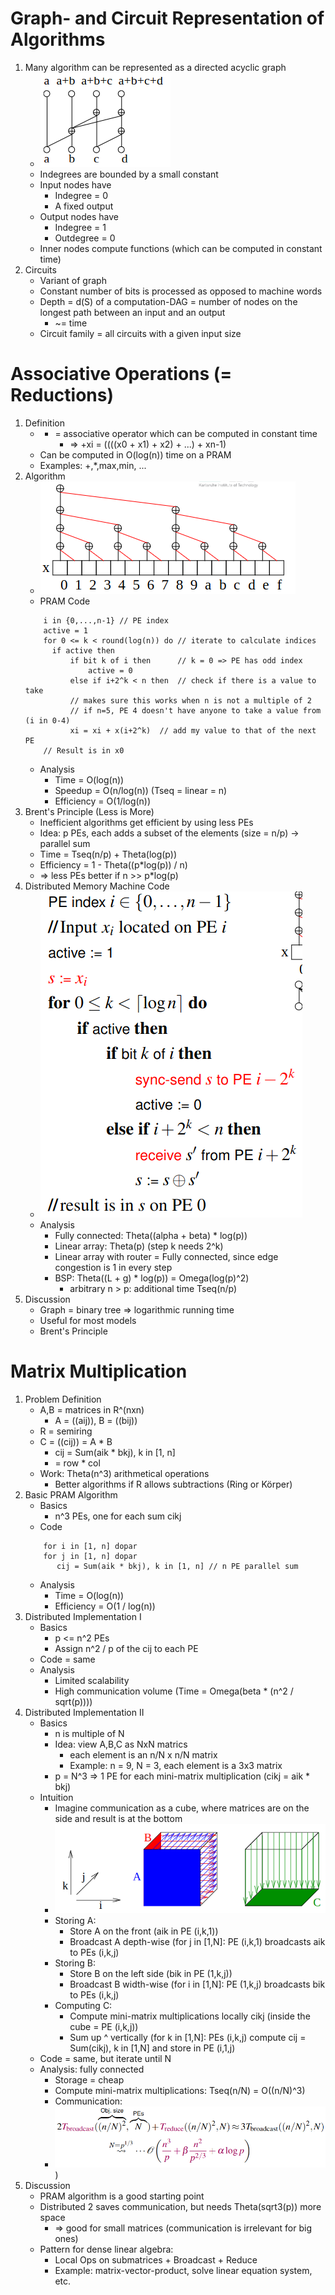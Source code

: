 # Graph- and Circuit Representation of Algorithms
1. Many algorithm can be represented as a directed acyclic graph
    - ![image](images/algorithm_as_graph.png)
    - Indegrees are bounded by a small constant
    - Input nodes have
        * Indegree = 0
        * A fixed output
    - Output nodes have
        * Indegree = 1
        * Outdegree = 0
    - Inner nodes compute functions (which can be computed in constant time)
1. Circuits
    - Variant of graph
    - Constant number of bits is processed as opposed to machine words
    - Depth = d(S) of a computation-DAG = number of nodes on the longest path between an input and an output
        * ~= time
    - Circuit family = all circuits with a given input size



# Associative Operations (= Reductions)
1. Definition
    - + = associative operator which can be computed in constant time
        * => +xi = ((((x0 + x1) + x2) + ...) + xn-1)
    - Can be computed in O(log(n)) time on a PRAM
    - Examples: +,\*,max,min, ...
1. Algorithm
    - ![image](images/reduction_pram.png)
    - PRAM Code
    ```
        i in {0,...,n-1} // PE index
        active = 1
        for 0 <= k < round(log(n)) do // iterate to calculate indices
          if active then
              if bit k of i then      // k = 0 => PE has odd index
                  active = 0
              else if i+2^k < n then  // check if there is a value to take
              // makes sure this works when n is not a multiple of 2
              // if n=5, PE 4 doesn't have anyone to take a value from (i in 0-4)
              xi = xi + x(i+2^k)  // add my value to that of the next PE
        // Result is in x0
    ```
    - Analysis
        * Time = O(log(n))
        * Speedup = O(n/log(n)) (Tseq = linear = n)
        * Efficiency = O(1/log(n))
1. Brent's Principle (Less is More)
    - Inefficient algorithms get efficient by using less PEs
    - Idea: p PEs, each adds a subset of the elements (size = n/p) -> parallel sum
    - Time = Tseq(n/p) + Theta(log(p))
    - Efficiency = 1 - Theta((p*log(p)) / n)
    - => less PEs better if n >> p*log(p)
1. Distributed Memory Machine Code
    - ![image](images/reduction_distributed.png)
    - Analysis
        * Fully connected: Theta((alpha + beta) * log(p))
        * Linear array: Theta(p) (step k needs 2^k)
        * Linear array with router = Fully connected, since edge congestion is 1 in every step
        * BSP: Theta((L + g) * log(p)) = Omega(log(p)^2)
            + arbitrary n > p: additional time Tseq(n/p)
1. Discussion
    - Graph = binary tree => logarithmic running time
    - Useful for most models
    - Brent's Principle



# Matrix Multiplication
1. Problem Definition
    - A,B = matrices in R^(nxn)
        * A = ((aij)), B = ((bij))
    - R = semiring
    - C = ((cij)) = A * B
        * cij = Sum(aik * bkj), k in [1, n]
        * = row * col
    - Work: Theta(n^3) arithmetical operations
        * Better algorithms if R allows subtractions (Ring or Körper)
1. Basic PRAM Algorithm
    - Basics
        * n^3 PEs, one for each sum cikj
    - Code
    ```
        for i in [1, n] dopar
        for j in [1, n] dopar
           cij = Sum(aik * bkj), k in [1, n] // n PE parallel sum
    ```
    - Analysis
        * Time = O(log(n))
        * Efficiency = O(1 / log(n))
1. Distributed Implementation I
    - Basics
        * p <= n^2 PEs
        * Assign n^2 / p of the cij to each PE
    - Code = same
    - Analysis
        * Limited scalability
        * High communication volume (Time = Omega(beta * (n^2 / sqrt(p))))
1. Distributed Implementation II
    - Basics
        * n is multiple of N
        * Idea: view A,B,C as NxN matrics
            + each element is an n/N x n/N matrix
            + Example: n = 9, N = 3, each element is a 3x3 matrix
        * p = N^3 => 1 PE for each mini-matrix multiplication (cikj = aik * bkj)
    - Intuition
        * Imagine communication as a cube, where matrices are on the side and result is at the bottom
        * ![image](images/matrix_distributed2.png)
        * Storing A:
            + Store A on the front (aik in PE (i,k,1))
            + Broadcast A depth-wise (for j in [1,N]: PE (i,k,1) broadcasts aik to PEs (i,k,j)
        * Storing B:
            + Store B on the left side (bik in PE (1,k,j))
            + Broadcast B width-wise (for i in [1,N]: PE (1,k,j) broadcasts bik to PEs (i,k,j)
        * Computing C:
            + Compute mini-matrix multiplications locally cikj (inside the cube = PE (i,k,j))
            + Sum up ^ vertically (for k in [1,N]: PEs (i,k,j) compute cij = Sum(cikj), k in [1,N] and store in PE (i,1,j)
    - Code = same, but iterate until N
    - Analysis: fully connected
        * Storage = cheap
        * Compute mini-matrix multiplications: Tseq(n/N) = O((n/N)^3)
        * Communication:
        * ![image](images/matrix_distributed2_communication.png))
1. Discussion
    - PRAM algorithm is a good starting point
    - Distributed 2 saves communication, but needs Theta(sqrt3(p)) more space
        * => good for small matrices (communication is irrelevant for big ones)
    - Pattern for dense linear algebra:
        * Local Ops on submatrices + Broadcast + Reduce
        * Example: matrix-vector-product, solve linear equation system, etc.
